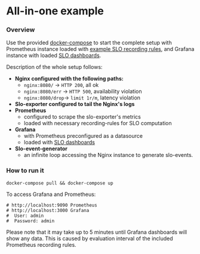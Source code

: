 # All-in-one example

### Overview
Use the provided [docker-compose](./docker-compose.yaml) to start the complete setup with
Prometheus instance loaded with [example SLO recording rules](/prometheus_rules),
and Grafana instance with loaded [SLO dashboards](/grafana_dashboards).

Description of the whole setup follows:
- **Nginx configured with the following paths:**
  - `nginx:8080/`    -> `HTTP 200`, all ok
  - `nginx:8080/err` -> `HTTP 500`, availability violation
  - `nginx:8080/drop`-> `limit 1r/m`, latency violation
- **Slo-exporter configured to tail the Nginx's logs**
- **Prometheus**
  - configured to scrape the slo-exporter's metrics
  - loaded with necessary recording-rules for SLO computation
- **Grafana**
  - with Prometheus preconfigured as a datasource
  - loaded with [SLO dashboards](/grafana_dashboards/)
- **Slo-event-generator**
  - an infinite loop accessing the Nginx instance to generate slo-events.

### How to run it
```
docker-compose pull && docker-compose up
```

To access Grafana and Prometheus:
```
# http://localhost:9090 Prometheus
# http://localhost:3000 Grafana
#  User: admin
#  Password: admin
```

Please note that it may take up to 5 minutes until Grafana dashboards will show any data. This is caused by evaluation interval of the included Prometheus recording rules.
